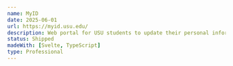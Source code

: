 ```yaml
---
name: MyID
date: 2025-06-01
url: https://myid.usu.edu/
description: Web portal for USU students to update their personal information.
status: Shipped
madeWith: [Svelte, TypeScript]
type: Professional
---
```

